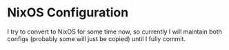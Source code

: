 # NixOS Configuration

I try to convert to NixOS for some time now, so currently I will maintain both configs (probably some will just be copied) until I fully commit.
